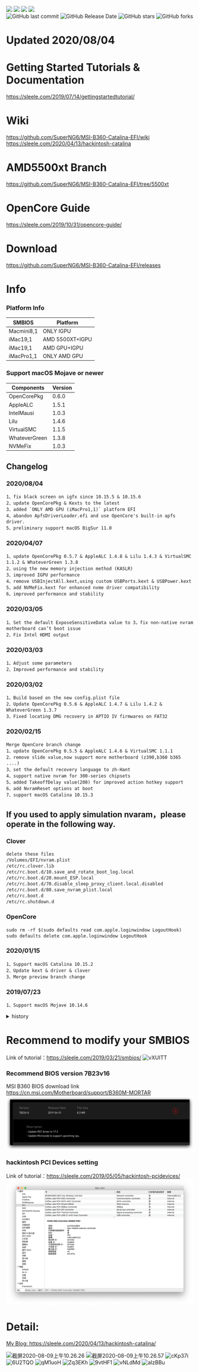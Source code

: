 ![](https://img.shields.io/github/v/release/superng6/MSI-B360-Catalina-EFI) ![](https://img.shields.io/github/downloads/superng6/MSI-B360-Catalina-EFI/latest/total) ![](https://img.shields.io/github/issues/superng6/MSI-B360-Catalina-EFI) ![](https://img.shields.io/github/issues-closed/superng6/MSI-B360-Catalina-EFI)  
![GitHub last commit](https://img.shields.io/github/last-commit/superng6/MSI-B360-Catalina-EFI) ![GitHub Release Date](https://img.shields.io/github/release-date/superng6/MSI-B360-Catalina-EFI) ![GitHub stars](https://img.shields.io/github/stars/superng6/MSI-B360-Catalina-EFI) ![GitHub forks](https://img.shields.io/github/forks/superng6/MSI-B360-Catalina-EFI)

# Updated 2020/08/04

# Getting Started Tutorials & Documentation
https://sleele.com/2019/07/14/gettingstartedtutorial/

# Wiki

https://github.com/SuperNG6/MSI-B360-Catalina-EFI/wiki  
https://sleele.com/2020/04/13/hackintosh-catalina

# AMD5500xt Branch
https://github.com/SuperNG6/MSI-B360-Catalina-EFI/tree/5500xt

# OpenCore Guide

https://sleele.com/2019/10/31/opencore-guide/

# Download
https://github.com/SuperNG6/MSI-B360-Catalina-EFI/releases


# Info

###    Platform Info

| SMBIOS        | Platform        |
| ------------- | --------------- |
| Macmini8,1    | ONLY IGPU       |
| iMac19,1      | AMD 5500XT+IGPU |
| iMac19,1      | AMD GPU+IGPU    |
| iMacPro1,1    | ONLY AMD GPU    |

###    Support macOS Mojave or newer

| Components    | Version |
| ------------- | ------- |
| OpenCorePkg   | 0.6.0   |
| AppleALC      | 1.5.1   |
| IntelMausi    | 1.0.3   |
| Lilu          | 1.4.6   |
| VirtualSMC    | 1.1.5   |
| WhateverGreen | 1.3.8   |
| NVMeFix       | 1.0.3   |
    

## Changelog

### 2020/08/04

    1、fix black screen on igfx since 10.15.5 & 10.15.6
    2、update OpenCorePkg & Kexts to the latest
    3、added `ONLY AMD GPU (iMacPro1,1)` platform EFI
    4、abandon ApfsDriverLoader.efi and use OpenCore's built-in apfs driver.
    5、preliminary support macOS BigSur 11.0

### 2020/04/07

    1、update OpenCorePkg 0.5.7 & AppleALC 1.4.8 & Lilu 1.4.3 & VirtualSMC 1.1.2 & WhateverGreen 1.3.8
    2、using the new memory injection method (KASLR)
    3、improved IGPU performance
    4、remove USBInjectAll.kext,using custom USBPorts.kext & USBPower.kext
    5、add NVMeFix.kext for enhanced nvme driver compatibility
    6、improved performance and stability

### 2020/03/05

    1、Set the default ExposeSensitiveData value to 3，fix non-native nvram motherboard can’t boot issue
    2、Fix Intel HDMI output

### 2020/03/03

    1、Adjust some parameters
    2、Improved performance and stability

### 2020/03/02

    1、Build based on the new config.plist file
    2、Update OpenCorePkg 0.5.6 & AppleALC 1.4.7 & Lilu 1.4.2 &  WhateverGreen 1.3.7
    3、Fixed locating DMG recovery in APTIO IV firmwares on FAT32

### 2020/02/15
    Merge OpenCore branch change
    1、update OpenCorePkg 0.5.5 & AppleALC 1.4.6 & VirtualSMC 1.1.1
    2、remove slide value,now support more motherboard (z390,b360 b365 ....)
    3、set the default recovery language to zh-Hant
    4、support native nvram for 300-series chipsets
    5、added TakeoffDelay value(200) for improved action hotkey support
    6、add NvramReset options at boot
    7、support macOS Catalina 10.15.3
    
## If you used to apply simulation nvaram，please operate in the following way.  
### Clover  
````
delete these files
/Volumes/EFI/nvram.plist
/etc/rc.clover.lib
/etc/rc.boot.d/10.save_and_rotate_boot_log.local
/etc/rc.boot.d/20.mount_ESP.local
/etc/rc.boot.d/70.disable_sleep_proxy_client.local.disabled
/etc/rc.boot.d/80.save_nvram_plist.local
/etc/rc.boot.d
/etc/rc.shutdown.d
````

### OpenCore  
````
sudo rm -rf $(sudo defaults read com.apple.loginwindow LogoutHook)
sudo defaults delete com.apple.loginwindow LogoutHook
````


### 2020/01/15

    1、Support macOS Catalina 10.15.2
    2、Update kext & driver & clover
    3、Merge preview branch change

### 2019/07/23

    1、Support macOS Mojave 10.14.6
    
<details>
<summary>history</summary>

### 2019/06/24

    1、Support latest BIOS version 1.60
    2、Update Clover 4934
    3、Replace OsxAptioFixDrv-64.efi with OsxAptioFix2Drv-free2000.efi & Enhanced compatibility
    4、Contain more updates

### 2019/05/14

    1、Update Clover 4928 && Update AppleALC 1.3.7
    2、Support macOS Mojave 10.14.5
    
### 2019/05/04

    1、Update Clover 4925
    2、Replace FakeSMC with VirtualSMC
    3、Add SMCProcessor.kext、SMCSuperIO.kext
    4、Remove HibernationFixup.kext
    5、Improve performance and stability

### 2019/04/13

    1、Update Clover 4919 && Support HDMI、DVI
    
### 2019/03/31

    1.Update Clover 4915 fix applertc patch for 10.14.4+. thanks to RodionS
      Cleanup iGPU values and fix force reboot when wakes up with an HDMI connected in 10.14+
    2.Remove ‘Fix RTC _STA bug’ patch

### 2019/03/28

    1、Exclude new framebuffer patchers because of its instability
    2、Do not support HDMI、DVI for the moment

### 2019/03/25
    
    1、Update Clover 4895 Support macOS Mojave 10.14.4
    2、Compatible with the latest BIOS version && Support DP、HDMI、DVI
    3、Update USB Patches
    4、Replace VBoxHfs-64.efi with HFSPlus.efi
    5、Update AppleALC && Lilu && WhateverGreen
    


### 2019/01/25

    1、Fix Audio (Layout ID 15) and use Hackintool driver UHD630
    2、Update Clover version 4862 support macOS 10.14.4 beta1
    3、It is highly recommended to upgrade to the latest version to solve USB problems

</details>

    
# Recommend to modify your SMBIOS
Link of tutorial：https://sleele.com/2019/03/21/smbios/
![vXUITT](https://cdn.jsdelivr.net/gh/SuperNG6/pic@master/uPic/vXUITT.png)

### Recommend BIOS version 7B23v16
MSI B360 BIOS download link https://cn.msi.com/Motherboard/support/B360M-MORTAR
![示例图片加载失败](https://raw.githubusercontent.com/SuperNG6/pic/master/Hackintosh%20images/BIOS.png)

### hackintosh PCI Devices setting
Link of tutorial：https://sleele.com/2019/05/05/hackintosh-pcidevices/
![示例图片加载失败](https://raw.githubusercontent.com/SuperNG6/pic/master/Hackintosh%20images/image-14.png)

# Detail:
 [My Blog: https://sleele.com/2020/04/13/hackintosh-catalina/ ](https://sleele.com/2020/04/13/hackintosh-catalina/ "Blog")

![截屏2020-08-09上午10.26.26](https://cdn.jsdelivr.net/gh/SuperNG6/pic@master/uPic/截屏2020-08-09%20上午10.26.26.jpg)
![截屏2020-08-09上午10.26.57](https://cdn.jsdelivr.net/gh/SuperNG6/pic@master/uPic/截屏2020-08-09%20上午10.26.57.jpg)
![cKp37i](https://cdn.jsdelivr.net/gh/SuperNG6/pic@master/uPic/cKp37i.png)
![6U2TQO](https://cdn.jsdelivr.net/gh/SuperNG6/pic@master/uPic/6U2TQO.png)
![qM1uoH](https://cdn.jsdelivr.net/gh/SuperNG6/pic@master/uPic/qM1uoH.png)
![Zq3EKh](https://cdn.jsdelivr.net/gh/SuperNG6/pic@master/uPic/hANtdH.png)
![9vtHF1](https://cdn.jsdelivr.net/gh/SuperNG6/pic@master/uPic/9vtHF1.png)
![vNLdMd](https://cdn.jsdelivr.net/gh/SuperNG6/pic@master/uPic/vNLdMd.png)
![aIzBBu](https://cdn.jsdelivr.net/gh/SuperNG6/pic@master/uPic/aIzBBu.png)

